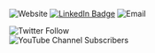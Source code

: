 ![Website](https://img.shields.io/website?down_color=red&down_message=offline&label=Website&logo=Github&up_color=blue&up_message=Portfolio&url=https%3A%2F%2Fkkwebdev.xyz%2F)
[![LinkedIn Badge](https://img.shields.io/badge/LinkedIn-Profile-informational?style=flat&logo=linkedin&logoColor=white&color=0D76A8)](https://www.linkedin.com/in/john-kim-querobines-4507521b8/) 
![Email](https://img.shields.io/badge/Google-Email-blue?style=flat&logo=Google&url=jkim.querobines@gmail.com)


![Twitter Follow](https://img.shields.io/twitter/follow/Kerubi5s?style=social)  
![YouTube Channel Subscribers](https://img.shields.io/youtube/channel/subscribers/UCq7toWyiMLII5QqpFi-FiiQ?label=Subscribe&style=social)
